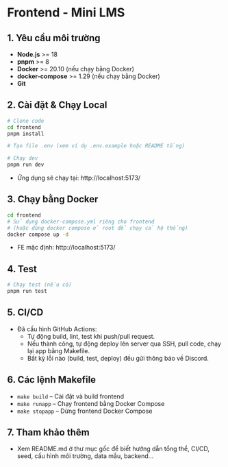 # Frontend - Mini LMS

## 1. Yêu cầu môi trường

- **Node.js** >= 18
- **pnpm** >= 8
- **Docker** >= 20.10 (nếu chạy bằng Docker)
- **docker-compose** >= 1.29 (nếu chạy bằng Docker)
- **Git**

## 2. Cài đặt & Chạy Local

```bash
# Clone code
cd frontend
pnpm install

# Tạo file .env (xem ví dụ .env.example hoặc README tổng)

# Chạy dev
pnpm run dev
```
- Ứng dụng sẽ chạy tại: http://localhost:5173/

## 3. Chạy bằng Docker

```bash
cd frontend
# Sử dụng docker-compose.yml riêng cho frontend
# (hoặc dùng docker compose ở root để chạy cả hệ thống)
docker compose up -d
```
- FE mặc định: http://localhost:5173/

## 4. Test

```bash
# Chạy test (nếu có)
pnpm run test
```

## 5. CI/CD

- Đã cấu hình GitHub Actions:
  - Tự động build, lint, test khi push/pull request.
  - Nếu thành công, tự động deploy lên server qua SSH, pull code, chạy lại app bằng Makefile.
  - Bất kỳ lỗi nào (build, test, deploy) đều gửi thông báo về Discord.

## 6. Các lệnh Makefile

- `make build` – Cài đặt và build frontend
- `make runapp` – Chạy frontend bằng Docker Compose
- `make stopapp` – Dừng frontend Docker Compose

## 7. Tham khảo thêm
- Xem README.md ở thư mục gốc để biết hướng dẫn tổng thể, CI/CD, seed, cấu hình môi trường, data mẫu, backend...
